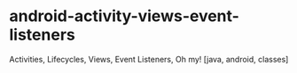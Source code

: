 # android-activity-views-event-listeners
Activities, Lifecycles, Views, Event Listeners, Oh my! [java, android, classes]
